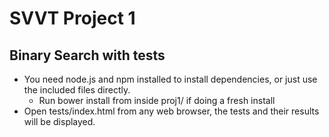 # SVVT Project 1
## Binary Search with tests
* You need node.js and npm installed to install dependencies, or just use the included files directly.
  * Run bower install from inside proj1/ if doing a fresh install
* Open tests/index.html from any web browser, the tests and their results will be displayed.
